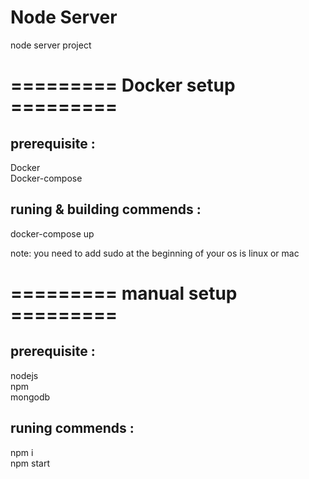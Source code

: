 # Node Server
  node server project
  
# ========= Docker setup =========

## prerequisite :
  Docker  
  Docker-compose

## runing & building commends :
  docker-compose up
  
note: you need to add sudo at the beginning of your os is linux or mac

# ========= manual setup =========

## prerequisite :
  nodejs  
  npm  
  mongodb  

## runing commends :
  npm i   
  npm start

